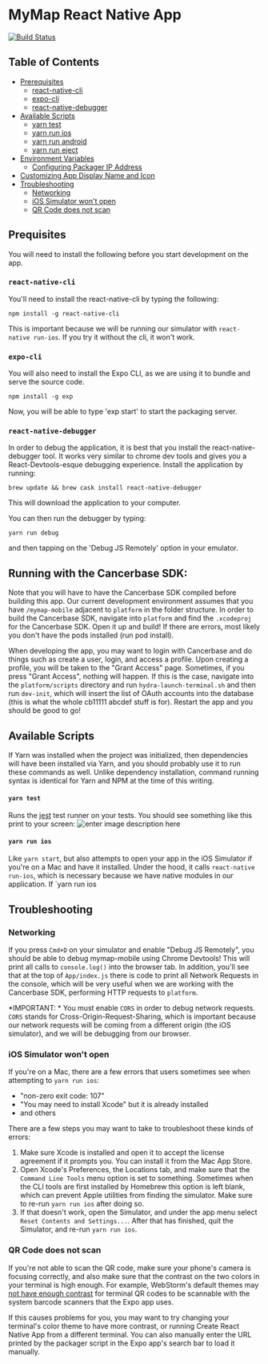 
# MyMap React Native App
[![Build Status](https://travis-ci.com/ctcusc/mymap-mobile.svg?token=xy29s3KFjbDSoUJfVgcQ&branch=master)](https://travis-ci.com/ctcusc/mymap-mobile/)

## Table of Contents

* [Prerequisites](#prerequisites)
  * [react-native-cli](#rn-cli)
  * [expo-cli](#expo-cli)
  * [react-native-debugger](#react-native-debugger)
* [Available Scripts](#available-scripts)
  * [yarn test](#yarn-test)
  * [yarn run ios](#yarn-run-ios)
  * [yarn run android](#yarn-run-android)
  * [yarn run eject](#yarn-run-eject)
* [Environment Variables](#environment-variables)
  * [Configuring Packager IP Address](#configuring-packager-ip-address)
* [Customizing App Display Name and Icon](#customizing-app-display-name-and-icon)
* [Troubleshooting](#troubleshooting)
  * [Networking](#networking)
  * [iOS Simulator won't open](#ios-simulator-wont-open)
  * [QR Code does not scan](#qr-code-does-not-scan)

## Prequisites

You will need to install the following before you start development on the app.

### `react-native-cli`

You'll need to install the react-native-cli by typing the following:

```
npm install -g react-native-cli
```

This is important because we will be running our simulator with `react-native run-ios`.
If you try it without the cli, it won't work.

### `expo-cli`

You will also need to install the Expo CLI, as we are using it to bundle and serve the source code.

```
npm install -g exp
```

Now, you will be able to type 'exp start' to start the packaging server.

### `react-native-debugger`

In order to debug the application, it is best that you install the react-native-debugger tool.
It works very similar to chrome dev tools and gives you a React-Devtools-esque debugging experience.
Install the application by running:
```
brew update && brew cask install react-native-debugger
```
This will download the application to your computer.

You can then run the debugger by typing:
```
yarn run debug
```
and then tapping on the 'Debug JS Remotely' option in your emulator.

## Running with the Cancerbase SDK:

Note that you will have to have the Cancerbase SDK compiled before building this app. Our current development environment assumes that you have `/mymap-mobile` adjacent to `platform` in the folder structure. In order to build the Cancerbase SDK, navigate into `platform` and find the `.xcodeproj` for the Cancerbase SDK. Open it up and build! If there are errors, most likely you don't have the pods installed (run pod install).

When developing the app, you may want to login with Cancerbase and do things such as create a user, login, and access a profile. Upon creating a profile, you will be taken to the "Grant Access" page.  Sometimes, if you press "Grant Access", nothing will happen. If this is the case, navigate into the `platform/scripts` directory and run `hydra-launch-terminal.sh` and then run `dev-init`, which will insert the list of OAuth accounts into the database (this is what the whole cb11111 abcdef stuff is for). Restart the app and you should be good to go!

## Available Scripts

If Yarn was installed when the project was initialized, then dependencies will have been installed via Yarn, and you should probably use it to run these commands as well. Unlike dependency installation, command running syntax is identical for Yarn and NPM at the time of this writing.

#### `yarn test`

Runs the [jest](https://github.com/facebook/jest) test runner on your tests.
  You should see something like this print to your screen:
  ![enter image description here](https://i.imgur.com/qszAAZV.png)

#### `yarn run ios`

Like `yarn start`, but also attempts to open your app in the iOS Simulator if you're on a Mac and have it installed. Under the hood, it calls `react-native run-ios`, which is necessary because we have native modules in our application. If `yarn run ios

## Troubleshooting

### Networking

If you press `Cmd+D` on your simulator and enable "Debug JS Remotely", you should be able to debug mymap-mobile using Chrome Devtools! This will print all calls to `console.log()` into the browser tab. In addition, you'll see that at the top of `App/index.js` there is code to print all Network Requests in the console, which will be very useful when we are working with the Cancerbase SDK, performing HTTP requests to `platform`.  

*IMPORTANT: * You must enable `CORS` in order to debug network requests. `CORS` stands for Cross-Origin-Request-Sharing, which is important because our network requests will be coming from a different origin (the iOS simulator), and we will be debugging from our browser.

### iOS Simulator won't open

If you're on a Mac, there are a few errors that users sometimes see when attempting to `yarn run ios`:

* "non-zero exit code: 107"
* "You may need to install Xcode" but it is already installed
* and others

There are a few steps you may want to take to troubleshoot these kinds of errors:

1. Make sure Xcode is installed and open it to accept the license agreement if it prompts you. You can install it from the Mac App Store.
2. Open Xcode's Preferences, the Locations tab, and make sure that the `Command Line Tools` menu option is set to something. Sometimes when the CLI tools are first installed by Homebrew this option is left blank, which can prevent Apple utilities from finding the simulator. Make sure to re-run `yarn run ios` after doing so.
3. If that doesn't work, open the Simulator, and under the app menu select `Reset Contents and Settings...`. After that has finished, quit the Simulator, and re-run `yarn run ios`.

### QR Code does not scan

If you're not able to scan the QR code, make sure your phone's camera is focusing correctly, and also make sure that the contrast on the two colors in your terminal is high enough. For example, WebStorm's default themes may [not have enough contrast](https://github.com/react-community/create-react-native-app/issues/49) for terminal QR codes to be scannable with the system barcode scanners that the Expo app uses.

If this causes problems for you, you may want to try changing your terminal's color theme to have more contrast, or running Create React Native App from a different terminal. You can also manually enter the URL printed by the packager script in the Expo app's search bar to load it manually.
